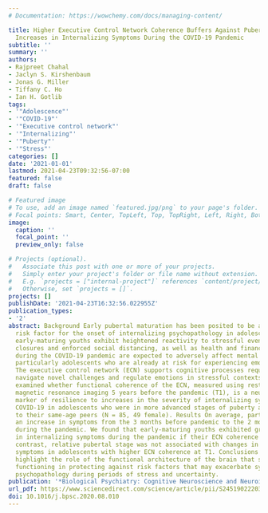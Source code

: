 ```yaml
---
# Documentation: https://wowchemy.com/docs/managing-content/

title: Higher Executive Control Network Coherence Buffers Against Puberty-Related
  Increases in Internalizing Symptoms During the COVID-19 Pandemic
subtitle: ''
summary: ''
authors:
- Rajpreet Chahal
- Jaclyn S. Kirshenbaum
- Jonas G. Miller
- Tiffany C. Ho
- Ian H. Gotlib
tags:
- '"Adolescence"'
- '"COVID-19"'
- '"Executive control network"'
- '"Internalizing"'
- '"Puberty"'
- '"Stress"'
categories: []
date: '2021-01-01'
lastmod: 2021-04-23T09:32:56-07:00
featured: false
draft: false

# Featured image
# To use, add an image named `featured.jpg/png` to your page's folder.
# Focal points: Smart, Center, TopLeft, Top, TopRight, Left, Right, BottomLeft, Bottom, BottomRight.
image:
  caption: ''
  focal_point: ''
  preview_only: false

# Projects (optional).
#   Associate this post with one or more of your projects.
#   Simply enter your project's folder or file name without extension.
#   E.g. `projects = ["internal-project"]` references `content/project/deep-learning/index.md`.
#   Otherwise, set `projects = []`.
projects: []
publishDate: '2021-04-23T16:32:56.022955Z'
publication_types:
- '2'
abstract: Background Early pubertal maturation has been posited to be a biopsychosocial
  risk factor for the onset of internalizing psychopathology in adolescence; further,
  early-maturing youths exhibit heightened reactivity to stressful events. School
  closures and enforced social distancing, as well as health and financial uncertainties,
  during the COVID-19 pandemic are expected to adversely affect mental health in youths,
  particularly adolescents who are already at risk for experiencing emotional difficulties.
  The executive control network (ECN) supports cognitive processes required to successfully
  navigate novel challenges and regulate emotions in stressful contexts. Methods We
  examined whether functional coherence of the ECN, measured using resting-state functional
  magnetic resonance imaging 5 years before the pandemic (T1), is a neurobiological
  marker of resilience to increases in the severity of internalizing symptoms during
  COVID-19 in adolescents who were in more advanced stages of puberty at T1 relative
  to their same-age peers (N = 85, 49 female). Results On average, participants reported
  an increase in symptoms from the 3 months before pandemic to the 2 most recent weeks
  during the pandemic. We found that early-maturing youths exhibited greater increases
  in internalizing symptoms during the pandemic if their ECN coherence was low; in
  contrast, relative pubertal stage was not associated with changes in internalizing
  symptoms in adolescents with higher ECN coherence at T1. Conclusions These findings
  highlight the role of the functional architecture of the brain that supports executive
  functioning in protecting against risk factors that may exacerbate symptoms of internalizing
  psychopathology during periods of stress and uncertainty.
publication: '*Biological Psychiatry: Cognitive Neuroscience and Neuroimaging*'
url_pdf: https://www.sciencedirect.com/science/article/pii/S2451902220302457
doi: 10.1016/j.bpsc.2020.08.010
---
```

